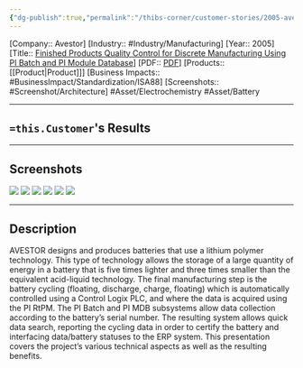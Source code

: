 ```yaml
---
{"dg-publish":true,"permalink":"/thibs-corner/customer-stories/2005-avestor-finished-products-quality-control-for-discrete-manufacturing-using-pi-batch-and-pi-module-database/","noteIcon":""}
---
```


[Company:: Avestor]
[Industry:: #Industry/Manufacturing]
[Year:: 2005]
[Title:: [Finished Products Quality Control for Discrete Manufacturing Using PI Batch and PI Module Database](https://resources.osisoft.com/presentations/finished-products-quality-control-for-discrete-manufacturing-using-pi-batch-and-pi-module-database/)]
[PDF:: [PDF](https://cdn.osisoft.com/corp/en/media/presentations/2005/AT_2_6_AVESTOR_Hatch_ALPHA-CYCLING%20v1.pdf)]
[Products:: [[Product\|Product]]]
[Business Impacts:: #BusinessImpact/Standardization/ISA88]
[Screenshots:: #Screenshot/Architecture]
#Asset/Electrochemistry #Asset/Battery 

---
## `=this.Customer`'s Results

---
## Screenshots
![](https://i.imgur.com/qAOta9P.png)
![](https://i.imgur.com/Yc9LM3s.png)
![](https://i.imgur.com/ivquLFM.png)
![](https://i.imgur.com/Rf5tduI.png)
![](https://i.imgur.com/ZHBEtkb.png)
![](https://i.imgur.com/MeVI4Iw.png)

---
## Description
AVESTOR designs and produces batteries that use a lithium polymer technology. This type of technology allows the storage of a large quantity of energy in a battery that is five times lighter and three times smaller than the equivalent acid-liquid technology. The final manufacturing step is the battery cycling (floating, discharge, charge, floating) which is automatically controlled using a Control Logix PLC, and where the data is acquired using the PI RtPM. The PI Batch and PI MDB subsystems allow data collection according to the battery’s serial number. The resulting system allows quick data search, reporting the cycling data in order to certify the battery and interfacing data/battery statuses to the ERP system. This presentation covers the project’s various technical aspects as well as the resulting benefits.
